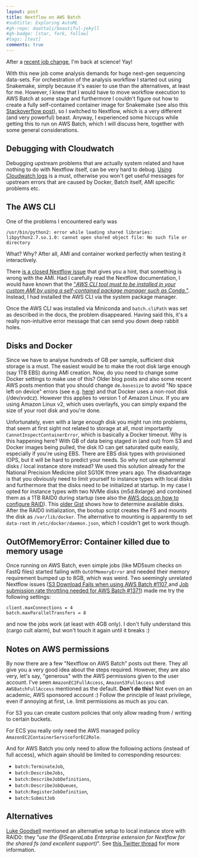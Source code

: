```yaml
---
layout: post
title: Nextflow on AWS Batch
#subtitle: Exploring AutoML
#gh-repo: daattali/beautiful-jekyll
#gh-badge: [star, fork, follow]
#tags: [test]
comments: true
---
```


After a [recent job change](https://www.linkedin.com/feed/update/urn:li:activity:6777638663535763456/), I'm back at science! Yay! 

With this new job come analysis demands for huge next-gen sequencing data-sets. For orchestration of the analysis workflow I started out using Snakemake, simply because it's easier to use than the alternatives, at least for me. However, I knew that I would have to move workflow execution to AWS Batch at some stage and furthermore I couldn't figure out how to create a fully self-contained container image for Snakemake (see also this [Stackoverflow post](https://stackoverflow.com/questions/67193421/snakemake-docker-image-with-all-executables-preinstalled)), so I switched to Nextflow, which is a very different (and very powerful) beast. Anyway, I experienced some hiccups while getting this to run on AWS Batch, which I will discuss here, together with some general considerations.

## Debugging with Cloudwatch

Debugging upstream problems that are actually system related and have nothing to do with Nextflow itself, can be very hard to debug. [Using Cloudwatch logs](https://docs.aws.amazon.com/AmazonECS/latest/developerguide/using_cloudwatch_logs.html) is a must, otherwise you won't get useful messages for upstream errors that are caused by Docker, Batch itself, AMI specific problems etc. 


## The AWS CLI

One of the problems I encountered early was

    /usr/bin/python2: error while loading shared libraries: libpython2.7.so.1.0: cannot open shared object file: No such file or directory
    
What? Why? After all, AMI and container worked perfectly when testing it interactively.

There [is a closed Nextflow issue](https://github.com/nextflow-io/nextflow/issues/1116) that gives you a hint, that something is wrong with the AMI. Had I carefully read the Nextflow documentation, I would have known that the ["*AWS CLI tool must to be installed in your custom AMI by using a self-contained package manager such as Conda.*"](https://www.nextflow.io/docs/latest/awscloud.html#aws-cli-installation). Instead, I had installed the AWS CLI via the system package manager.

Once the AWS CLI was installed via Miniconda and `batch.cliPath` was set as described in the docs, the problem disappeared. Having said this, it's a really non-intuitive error message that can send you down deep rabbit holes.

## Disks and Docker

Since we have to analyse hundreds of GB per sample, sufficient disk storage is a must. The easiest would be to make the root disk large enough (say 1TB EBS) during AMI creation. Now, do you need to change some Docker settings to make use of this? Older blog posts and also some recent AWS posts mention that you should change `dm.basesize` to avoid "No space left on device" errors (see e.g. [here](https://aws.amazon.com/premiumsupport/knowledge-center/batch-job-failure-disk-space/)) and that Docker uses a non-root disk (/dev/xvdcz). However this applies to version 1 of Amazon Linux. If you are using Amazon Linux v2, which uses overlayfs, you can simply expand the size of your root disk and you're done.

Unfortunately, even with a large enough disk you might run into problems, that seem at first sight not related to storage at all, most importantly `CannotInspectContainerError`, which is basically a Docker timeout. Why is this happening here? With GB of data being staged in (and out) from S3 and Docker images being pulled, the disk IO can get saturated quite easily, especially if you're using EBS. There are EBS disk types with provisioned IOPS, but it will be hard to predict your needs. So why not use ephemeral disks / local instance store instead? We used this solution already for the National Precision Medicine pilot SG10K three years ago. The disadvantage is that you obviously need to limit yourself to instance types with local disks and furthermore that the disks need to be initialized at startup. In my case I opted for instance types with two NVMe disks (m5d.8xlarge) and combined them as a 1TB RAID0 during startup (see also the [AWS docs on how to configure RAID](https://docs.aws.amazon.com/AWSEC2/latest/UserGuide/raid-config.html)). This [older Gist](https://gist.github.com/andreas-wilm/3460a788d6548370a136e63b5b91281e) shows how to determine available disks. After the RAID0 initialization, the bootup script creates the FS and mounts the disk as `/var/lib/docker`. The alternative to mounting is apparently to set `data-root` in `/etc/docker/daemon.json`, which I couldn't get to work though.


## OutOfMemoryError: Container killed due to memory usage

Once running on AWS Batch, even simple jobs (like MD5sum checks on FastQ files) started failing with `OutOfMemoryError` and needed their memory requirement bumped up to 8GB, which was weird. Two seemingly unrelated Nextflow issues ([S3 Download Fails when using AWS Batch #1107 ](https://github.com/nextflow-io/nextflow/issues/1107#) and [Job submission rate throttling needed for AWS Batch #1371](https://github.com/nextflow-io/nextflow/issues/1371)) made me try the following settings:

    client.maxConnections = 4
    batch.maxParallelTransfers = 8
    
and now the jobs work (at least with 4GB only). I don't fully understand this (cargo cult alarm), but won't touch it again until it breaks :)


## Notes on AWS permissions

By now there are a few "Nextflow on AWS Batch" posts out there. They all give you a very good idea about the steps required. However, they are also very, let's say, "generous" with the AWS permissions given to the user account. I've seen `AmazonEC2FullAccess`, `AmazonS3FullAccess` and `AWSBatchFullAccess` mentioned as the default. **Don't do this!** Not even on an academic, AWS sponsored account :) Follow the principle of least privilege, even if annoying at first, i.e. limit permissions as much as you can.

For S3 you can create custom policies that only allow reading from / writing to certain buckets. 

For ECS you really only need the AWS managed policy `AmazonEC2ContainerServiceforEC2Role`.

And for AWS Batch you only need to allow the following actions (instead of full access), which again should be limited to corresponding resources:

- `batch:TerminateJob`,
- `batch:DescribeJobs`,
- `batch:DescribeJobDefinitions`,
- `batch:DescribeJobQueues`,
- `batch:RegisterJobDefinition`,
- `batch:SubmitJob` 


## Alternatives

[Luke Goodsell](https://twitter.com/luke_goodsell) mentioned an alternative setup to local instance store with RAID0: they "*use the @SeqeraLabs
 Enterprise extension for Nextflow for the shared fs (and excellent support)*". See [this Twitter thread](https://twitter.com/me_myself_andY/status/1388021305509781511) for more information.
